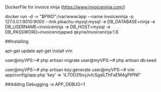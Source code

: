 DockerFile for invoice ninja (https://www.invoiceninja.com/)

docker run -d -v "$PWD":/var/www/app --name invoiceninja -p 127.0.0.1:9010:9000 --link pikachu-mysql:mysql -e DB_DATABASE=ninja -e DB_USERNAME=invoiceninja -e DB_HOST=mysql -e DB_PASSWORD=invoiceninjapwd qkyrie/invoiceninja:1.6

##Installing

apt-get update
apt-get install vim

user@myVPS:~# php artisan migrate
user@myVPS:~# php artisan db:seed

user@myVPS:~# php artisan key:generate
user@myVPS:~# vim app/config/app.php
'key' => 'iL7OD2fbvjJvIcSgalLThFaEM4gPtPNF'

##Adding Debugging
-e APP_DEBUG=1
